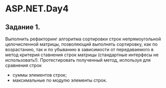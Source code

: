 # ASP.NET.Day4

## Задание 1.
Выполнить рефакторинг алгоритма сортировки строк непрямоугольной целочисленной матрицы, позволяющий выполнять сортировку, как по возрастанию, так и по убыванию в зависимости от передаваемого в метод критерия ставнения строк матрицы (стандартные интерфесы не использовать!). Протестировать полученный метод, используя для сравнения строк 
-	суммы элементов строк; 
-	максимальные по модулю элементы строк.
